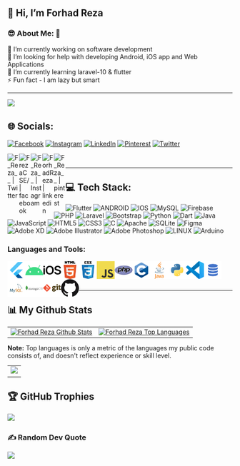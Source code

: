 ## 👋 Hi, I’m Forhad Reza
### 😎 About Me: 💫
🔭 I’m currently working on software development<br>🤝 I’m looking for help with developing Android, iOS app and Web Applications<br>🌱 I’m currently learning laravel-10 & flutter<br> ⚡ Fun fact - I am lazy but smart

---
[![](https://visitcount.itsvg.in/api?id=F-Reza&icon=0&color=1)](https://visitcount.itsvg.in)


## 🌐 Socials:
[![Facebook](https://img.shields.io/badge/Facebook-%231877F2.svg?logo=Facebook&logoColor=white)](https://facebook.com/FrezaCSE) [![Instagram](https://img.shields.io/badge/Instagram-%23E4405F.svg?logo=Instagram&logoColor=white)](https://instagram.com/F_reza__) [![LinkedIn](https://img.shields.io/badge/LinkedIn-%230077B5.svg?logo=linkedin&logoColor=white)](https://linkedin.com/in/forhadreza) [![Pinterest](https://img.shields.io/badge/Pinterest-%23E60023.svg?logo=Pinterest&logoColor=white)](https://pinterest.com/F_reza__) [![Twitter](https://img.shields.io/badge/Twitter-%231DA1F2.svg?logo=Twitter&logoColor=white)](https://twitter.com/F_reza__) 

[<img align="left" alt="F_Reza__ | Twitter" width="26px" src="https://cdn.jsdelivr.net/npm/simple-icons@v3/icons/twitter.svg" />][twitter]
[<img align="left" alt="FrezaCSE/ | facebook" width="26px" src="https://cdn.jsdelivr.net/npm/simple-icons@v3/icons/facebook.svg" />][facebook]
[<img align="left" alt="F_Reza__ | Instagram" width="26px" src="https://cdn.jsdelivr.net/npm/simple-icons@v3/icons/instagram.svg" />][instagram]
[<img align="left" alt="ForhadReza | linkedin" width="26px" src="https://cdn.jsdelivr.net/npm/simple-icons@v3/icons/linkedin.svg" />][linkedin]
[<img align="left" alt="F_Reza__ | pinterest" width="26px" src="https://cdn.jsdelivr.net/npm/simple-icons@v3/icons/pinterest.svg" />][pinterest]
<br/>

___

## 💻 Tech Stack:
![Flutter](https://img.shields.io/badge/Flutter-%2302569B.svg?style=for-the-badge&logo=Flutter&logoColor=white) ![ANDROID](https://img.shields.io/badge/android-%2320232a.svg?style=for-the-badge&logo=android&logoColor=%a4c639) ![IOS](https://img.shields.io/badge/IOS-%2320232a.svg?style=for-the-badge&logo=apple&logoColor=white) ![MySQL](https://img.shields.io/badge/mysql-%2300f.svg?style=for-the-badge&logo=mysql&logoColor=white) ![Firebase](https://img.shields.io/badge/firebase-%23039BE5.svg?style=for-the-badge&logo=firebase) ![PHP](https://img.shields.io/badge/php-%23777BB4.svg?style=for-the-badge&logo=php&logoColor=white) ![Laravel](https://img.shields.io/badge/laravel-%23FF2D20.svg?style=for-the-badge&logo=laravel&logoColor=white) ![Bootstrap](https://img.shields.io/badge/bootstrap-%23563D7C.svg?style=for-the-badge&logo=bootstrap&logoColor=white) ![Python](https://img.shields.io/badge/python-3670A0?style=for-the-badge&logo=python&logoColor=ffdd54) ![Dart](https://img.shields.io/badge/dart-%230175C2.svg?style=for-the-badge&logo=dart&logoColor=white) ![Java](https://img.shields.io/badge/java-%23ED8B00.svg?style=for-the-badge&logo=java&logoColor=white) ![JavaScript](https://img.shields.io/badge/javascript-%23323330.svg?style=for-the-badge&logo=javascript&logoColor=%23F7DF1E) ![HTML5](https://img.shields.io/badge/html5-%23E34F26.svg?style=for-the-badge&logo=html5&logoColor=white) ![CSS3](https://img.shields.io/badge/css3-%231572B6.svg?style=for-the-badge&logo=css3&logoColor=white) ![C](https://img.shields.io/badge/c-%2300599C.svg?style=for-the-badge&logo=c&logoColor=white) ![Apache](https://img.shields.io/badge/apache-%23D42029.svg?style=for-the-badge&logo=apache&logoColor=white) ![SQLite](https://img.shields.io/badge/sqlite-%2307405e.svg?style=for-the-badge&logo=sqlite&logoColor=white) 	![Figma](https://img.shields.io/badge/figma-%23F24E1E.svg?style=for-the-badge&logo=figma&logoColor=white) ![Adobe XD](https://img.shields.io/badge/Adobe%20XD-470137?style=for-the-badge&logo=Adobe%20XD&logoColor=#FF61F6) ![Adobe Illustrator](https://img.shields.io/badge/adobeillustrator-%23FF9A00.svg?style=for-the-badge&logo=adobeillustrator&logoColor=white) ![Adobe Photoshop](https://img.shields.io/badge/adobephotoshop-%2331A8FF.svg?style=for-the-badge&logo=adobephotoshop&logoColor=white) ![LINUX](https://img.shields.io/badge/Linux-FCC624?style=for-the-badge&logo=linux&logoColor=black) ![Arduino](https://img.shields.io/badge/-Arduino-00979D?style=for-the-badge&logo=Arduino&logoColor=white)

### Languages and Tools:

<img align="left" alt="HTML5" width="40px" src="https://raw.githubusercontent.com/github/explore/80688e429a7d4ef2fca1e82350fe8e3517d3494d/topics/flutter/flutter.png"/>
<img align="left" alt="HTML5" width="40px" src="https://raw.githubusercontent.com/github/explore/80688e429a7d4ef2fca1e82350fe8e3517d3494d/topics/android/android.png"/>
<img align="left" alt="HTML5" width="40px" src="https://raw.githubusercontent.com/github/explore/80688e429a7d4ef2fca1e82350fe8e3517d3494d/topics/ios/ios.png"/>
<img align="left" alt="HTML5" width="40px" src="https://raw.githubusercontent.com/github/explore/80688e429a7d4ef2fca1e82350fe8e3517d3494d/topics/html/html.png" />
<img align="left" alt="CSS3" width="40px" src="https://raw.githubusercontent.com/github/explore/80688e429a7d4ef2fca1e82350fe8e3517d3494d/topics/css/css.png" />
<img align="left" alt="JavaScript" width="40px" src="https://raw.githubusercontent.com/github/explore/80688e429a7d4ef2fca1e82350fe8e3517d3494d/topics/javascript/javascript.png" />
<img align="left" alt="HTML5" width="40px" src="https://raw.githubusercontent.com/github/explore/80688e429a7d4ef2fca1e82350fe8e3517d3494d/topics/php/php.png" />
<img align="left" alt="HTML5" width="40px" src="https://raw.githubusercontent.com/github/explore/80688e429a7d4ef2fca1e82350fe8e3517d3494d/topics/c/c.png" />
<img align="left" alt="HTML5" width="40px" src="https://raw.githubusercontent.com/github/explore/80688e429a7d4ef2fca1e82350fe8e3517d3494d/topics/java/java.png"/>
<img align="left" alt="python" width="40px" src="https://raw.githubusercontent.com/github/explore/80688e429a7d4ef2fca1e82350fe8e3517d3494d/topics/python/python.png" />
<img align="left" alt="Visual Studio Code" width="40px" src="https://raw.githubusercontent.com/github/explore/80688e429a7d4ef2fca1e82350fe8e3517d3494d/topics/visual-studio-code/visual-studio-code.png" />
<img align="left" alt="SQL" width="40px" src="https://raw.githubusercontent.com/github/explore/80688e429a7d4ef2fca1e82350fe8e3517d3494d/topics/sql/sql.png" />
<img align="left" alt="MySQL" width="40px" src="https://raw.githubusercontent.com/github/explore/80688e429a7d4ef2fca1e82350fe8e3517d3494d/topics/mysql/mysql.png" />
<img align="left" alt="MongoDB" width="40px" src="https://raw.githubusercontent.com/github/explore/80688e429a7d4ef2fca1e82350fe8e3517d3494d/topics/mongodb/mongodb.png" />
<img align="left" alt="Git" width="40px" src="https://raw.githubusercontent.com/github/explore/80688e429a7d4ef2fca1e82350fe8e3517d3494d/topics/git/git.png" />
<img align="left" alt="GitHub" width="40px" src="https://raw.githubusercontent.com/github/explore/78df643247d429f6cc873026c0622819ad797942/topics/github/github.png" />

<br/>
<br/>
<br/>
<hr/>


## 📊 My Github Stats

<table>
    <tr>
        <td>
            <a href="#">
                <img alt="Forhad Reza Github Stats" src="https://github-readme-stats.vercel.app/api?username=F-reza&show_icons=true&count_private=true&theme=default&hide_border=true" />
            </a>
        </td>
        <td>
            <a href="#">
                <img alt="Forhad Reza Top Languages" src="https://github-readme-stats.vercel.app/api/top-langs/?username=F-reza&langs_count=8.0&count_private=true&layout=compact&theme=default&hide_border=true&langs_count=8.0&include_all_commits=true" />
            </a>
        </td>
    </tr>
</table>
<b>Note:</b> Top languages is only a metric of the languages my public code consists of, and doesn't reflect experience or skill level.
<br/>
<p align="center">
    <table align="center">
        <tr>
            <td>
                <a href="#">
        <img src="https://github-readme-streak-stats.herokuapp.com?user=F-Reza&theme=swift&hide_border=true&date_format=M%20j%5B%2C%20Y%5D"/></a>
            </td>
        </tr>
   </table>
</p>

## 🏆 GitHub Trophies
![](https://github-profile-trophy.vercel.app/?username=F-Reza&theme=flat&no-frame=false&no-bg=false&margin-w=10&margin-h=10&column=8)


### ✍️ Random Dev Quote
![](https://quotes-github-readme.vercel.app/api?type=horizontal&theme=light)


[twitter]: https://twitter.com/F_Reza__/
[facebook]: https://www.facebook.com/FrezaCSE/
[instagram]: https://www.instagram.com/F_Reza__/
[linkedin]: https://www.linkedin.com/in/ForhadReza/
[pinterest]: https://www.pinterest.com/F_Reza__/

<br/>
